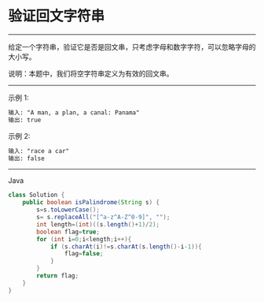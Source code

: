 # 验证回文字符串

---

给定一个字符串，验证它是否是回文串，只考虑字母和数字字符，可以忽略字母的大小写。

说明：本题中，我们将空字符串定义为有效的回文串。

---
示例 1:
```txt
输入: "A man, a plan, a canal: Panama"
输出: true
```
示例 2:
```txt
输入: "race a car"
输出: false
```
---
Java
```Java
class Solution {
    public boolean isPalindrome(String s) {
        s=s.toLowerCase();
        s= s.replaceAll("[^a-z^A-Z^0-9]", "");
        int length=(int)((s.length()+1)/2);
        boolean flag=true;
        for (int i=0;i<length;i++){
            if (s.charAt(i)!=s.charAt(s.length()-i-1)){
                flag=false;
            }
        }
        return flag;
    }
}
```